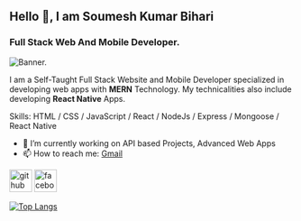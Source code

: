 ## Hello 👋, I am Soumesh Kumar Bihari
### Full Stack Web And Mobile Developer.
![Banner.](https://arturssmirnovs.github.io/github-profile-readme-generator/images/banner.png)

I am a Self-Taught Full Stack Website and Mobile Developer specialized in developing web apps with **MERN** Technology. My technicalities also include developing **React Native** Apps.

Skills: HTML / CSS / JavaScript / React / NodeJs / Express / Mongoose / React Native

- 🔭 I’m currently working on  API based Projects, Advanced Web Apps 
- 📫 How to reach me: [Gmail](mailto:soumeshkumar57@gmail.com) 


[<img src='https://cdn.jsdelivr.net/npm/simple-icons@3.0.1/icons/github.svg' alt='github' height='40'>](https://github.com/Soumesh2019)  [<img src='https://cdn.jsdelivr.net/npm/simple-icons@3.0.1/icons/facebook.svg' alt='facebook' height='40'>](https://www.facebook.com/soumesh97)  

[![Top Langs](https://github-readme-stats.vercel.app/api/top-langs/?username=Soumesh2019)](https://github.com/anuraghazra/github-readme-stats)

